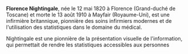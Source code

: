 **Florence Nightingale**, née le 12 mai 1820 à Florence (Grand-duché de Toscane) et morte le 13 août 1910 à Mayfair (Royaume-Uni), est une infirmière britannique, pionnière des soins infirmiers modernes et de l'utilisation des statistiques dans le domaine du médical. 

Nightingale est une pionnière de la présentation visuelle de l'information, qui permettait de rendre les statistiques accessibles aux personnes 
